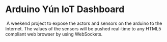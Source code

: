 ﻿# Arduino Yún IoT Dashboard
﻿
A weekend project to expose the actors and sensors on the arduino to the Internet. The values of the sensors will be pushed real-time to any HTML5 compliant web browser by using WebSockets. 

